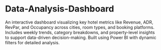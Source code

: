 # Data-Analysis-Dashboard
An interactive dashboard visualizing key hotel metrics like Revenue, ADR, RevPar, and Occupancy across cities, room types, and booking platforms. Includes weekly trends, category breakdowns, and property-level insights to support data-driven decision-making. Built using Power BI with dynamic filters for detailed analysis.
